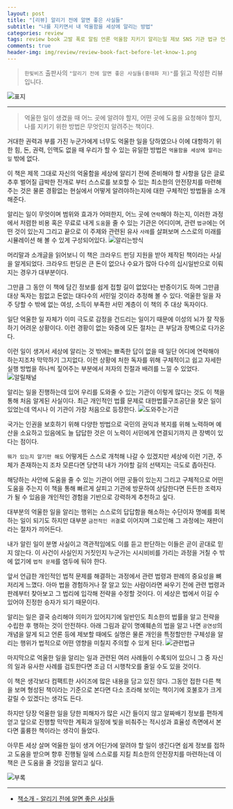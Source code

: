```yaml
---  
layout: post  
title: "[리뷰] 알리기 전에 알면 좋은 사실들"  
subtitle: "나를 지키면서 내 억울함을 세상에 알리는 방법"  
categories: review  
tags: review book 고발 폭로 알림 언론 억울함 지키기 알리는일 제보 SNS 기관 법규 언론사 명예훼손 제보   
comments: true  
header-img: img/review/review-book-fact-before-let-know-1.png
---  
```

  
> `한빛비즈` 출판사의 `"알리기 전에 알면 좋은 사실들(홍태화 저)"`를 읽고 작성한 리뷰입니다.  

![표지](https://theorydb.github.io/assets/img/review/review-book-fact-before-let-know-1.png)  

---

> 억울한 일이 생겼을 때 어느 곳에 알려야 할지, 어떤 곳에 도움을 요청해야 할지, 나를 지키기 위한 방법은 무엇인지 알려주는 책이다.

거대한 권력과 부를 가진 누군가에게 너무도 억울한 일을 당하였으나 이에 대항하기 위한 힘, 돈, 권력, 인맥도 없을 때 우리가 할 수 있는 유일한 방법은 `억울함을 세상에 알리는 일` 밖에 없다.

이 책은 제목 그대로 자신의 억울함을 세상에 알리기 전에 준비해야 할 사항을 담은 글로 추후 벌어질 급박한 전개로 부터 스스로를 보호할 수 있는 최소한의 안전장치를 마련해주는 것은 물론 경황없는 현실에서 어떻게 알려야하는지에 대한 구체적인 방법들을 소개해준다. 

알리는 일이 무엇이며 범위와 효과가 어떠한지, 어느 곳에 `연락`해야 하는지, 이러한 과정에서 저렴한 비용 혹은 무료로 내게 `도움`을 줄 수 있는 기관은 어디이며, 관련 `법규`에는 어떤 것이 있는지 그리고 끝으로 이 주제와 관련된 유사 `사례`를 살펴보며 스스로의 미래를 시뮬레이션 해 볼 수 있게 구성되어있다.
![알리는방식](https://theorydb.github.io/assets/img/review/review-book-fact-before-let-know-3.png)  

머리말과 소개글을 읽어보니 이 책은 크라우드 펀딩 지원을 받아 제작된 책이라는 사실을 알게되었다. 크라우드 펀딩은 큰 돈이 없으나 수요가 많아 다수의 십시일반으로 이뤄지는 경우가 대부분이다. 

그만큼 그 동안 이 책에 담긴 정보를 쉽게 접할 길이 없었다는 반증이기도 하며 그만큼 대상 독자는 힘없고 돈없는 대다수의 서민일 것이라 추정해 볼 수 있다. 억울한 일을 자주 당할 수 밖에 없는 여성, 소득이 부족한 서민 계층이 이 책의 주 대상 독자이다.

일단 억울한 일 자체가 이미 극도로 감정을 건드리는 일이기 때문에 이성의 뇌가 잘 작동하기 어려운 상황이다. 이런 경황이 없는 와중에 모든 절차는 큰 부담과 장벽으로 다가온다. 

이런 일이 생겨서 세상에 알리는 것 밖에는 뾰족한 답이 없을 때 일단 어디에 연락해야 하는지조차 막막하기 그지없다. 이런 상황에 처한 독자를 위해 구체적이고 쉽고 자세한 실행 방법을 하나씩 짚어주는 부분에서 저자의 친절과 배려를 느낄 수 있었다. 
![알릴채널](https://theorydb.github.io/assets/img/review/review-book-fact-before-let-know-4.png)  

알리는 일을 진행하는데 있어 우리를 도와줄 수 있는 기관이 이렇게 많다는 것도 이 책을 통해 처음 알게된 사실이다. 최근 개인적인 법률 문제로 대한법률구조공단을 찾은 일이 있었는데 역시나 이 기관이 가장 처음으로 등장한다. 
![도와주는기관](https://theorydb.github.io/assets/img/review/review-book-fact-before-let-know-5.png)  

국가는 인권을 보호하기 위해 다양한 방법으로 국민의 권익과 복지를 위해 노력하며 예산을 소요하고 있음에도 늘 답답한 것은 이 노력이 서민에게 연결되기까지 큰 장벽이 있다는 점이다.

`뭐가 있는지 알기만 해도` 어떻게든 스스로 개척해 나갈 수 있겠지만 세상에 이런 기관, 주체가 존재하는지 조차 모른다면 당연히 내가 가야할 길의 선택지는 극도로 좁아진다.

해당하는 사안에 도움을 줄 수 있는 기관이 어떤 곳들이 있는지 그리고 구체적으로 어떤 도움을 주는지 이 책을 통해 빠르게 살피고 기관에 방문하여 상담한다면 든든한 조력자가 될 수 있음을 개인적인 경험을 기반으로 강력하게 추천하고 싶다.

대부분의 억울한 일을 알리는 행위는 스스로의 답답함을 해소하는 수단이자 명예를 회복하는 일이 되기도 하지만 대부분 `금전적인 귀결`로 이어지며 그로인해 그 과정에는 재판이라는 절차가 끼어든다. 

내가 알린 일이 분명 사실이고 객관적임에도 이를 듣고 판단하는 이들은 곧이 곧대로 믿지 않는다. 이 사건이 사실인지 거짓인지 누군가는 시시비비를 가리는 과정을 거칠 수 밖에 없기에 `법적 문제`를 염두에 둬야 한다. 

앞서 언급한 개인적인 법적 문제를 해결하는 과정에서 관련 법령과 판례의 중요성을 뼈저리게 느꼈다. 아마 법을 경험하거나 잘 알고 있는 사람이라면 싸우기 전에 관련 법령과 판례부터 찾아보고 그 법리에 입각해 전략을 수정할 것이다. 이 세상은 법에서 이길 수 있어야 진정한 승자가 되기 때문이다. 

알리는 일은 결국 승리해야 의미가 있어지기에 일반인도 최소한의 법률을 알고 전략을 수립한 후 행하는 것이 안전하다. 아래 그림과 같이 명예훼손의 법을 알고 나면 `공연성`의 개념을 알게 되고 언론 등에 제보할 때에도 실명은 물론 개인을 특정할만한 구체성을 알리는 행위가 법적으로 어떤 영향을 미칠지 주의할 수 있게 된다.
![관련법규](https://theorydb.github.io/assets/img/review/review-book-fact-before-let-know-6.png)  

마지막으로 억울한 일을 알리는 일과 관련된 여러 사례들이 수록되어 있으니 그 중 자신의 일과 유사한 사례를 검토한다면 조금 더 시행착오를 줄일 수도 있을 것이다.

이 책은 생각보다 컴팩트한 사이즈에 많은 내용을 담고 있진 않다. 그동안 접한 다른 책을 보며 형성된 책이라는 기준으로 본다면 다소 초라해 보이는 책이기에 호불호가 크게 갈릴 수 있겠다는 생각도 든다.

하지만 당장 억울한 일을 당한 피해자가 많은 시간 들이지 않고 알짜배기 정보를 편하게 얻고 앞으로 진행할 막막한 계획과 일정에 빛을 비춰주는 적시성과 효율성 측면에서 본다면 훌륭한 책이라는 생각이 들었다.

아무튼 세상 살며 억울한 일이 생겨 어딘가에 알려야 할 일이 생긴다면 쉽게 정보를 접하고 도움을 받으며 향후 진행될 일에 스스로를 지킬 최소한의 안전장치를 마련하는데 이 책은 큰 도움을 줄 것임을 알리고 싶다.

![부록](https://theorydb.github.io/assets/img/review/review-book-fact-before-let-know-2.png)  

---

* [책소개 - 알리기 전에 알면 좋은 사실들](http://www.yes24.com/Product/Goods/58692114)
